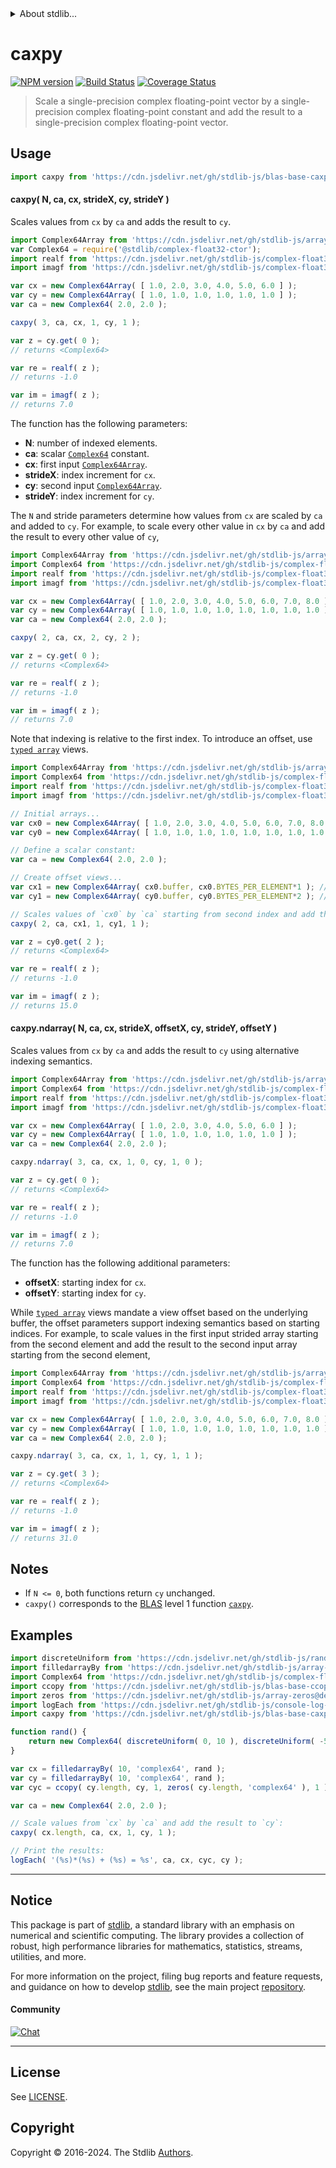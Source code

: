 <!--

@license Apache-2.0

Copyright (c) 2024 The Stdlib Authors.

Licensed under the Apache License, Version 2.0 (the "License");
you may not use this file except in compliance with the License.
You may obtain a copy of the License at

   http://www.apache.org/licenses/LICENSE-2.0

Unless required by applicable law or agreed to in writing, software
distributed under the License is distributed on an "AS IS" BASIS,
WITHOUT WARRANTIES OR CONDITIONS OF ANY KIND, either express or implied.
See the License for the specific language governing permissions and
limitations under the License.

-->


<details>
  <summary>
    About stdlib...
  </summary>
  <p>We believe in a future in which the web is a preferred environment for numerical computation. To help realize this future, we've built stdlib. stdlib is a standard library, with an emphasis on numerical and scientific computation, written in JavaScript (and C) for execution in browsers and in Node.js.</p>
  <p>The library is fully decomposable, being architected in such a way that you can swap out and mix and match APIs and functionality to cater to your exact preferences and use cases.</p>
  <p>When you use stdlib, you can be absolutely certain that you are using the most thorough, rigorous, well-written, studied, documented, tested, measured, and high-quality code out there.</p>
  <p>To join us in bringing numerical computing to the web, get started by checking us out on <a href="https://github.com/stdlib-js/stdlib">GitHub</a>, and please consider <a href="https://opencollective.com/stdlib">financially supporting stdlib</a>. We greatly appreciate your continued support!</p>
</details>

# caxpy

[![NPM version][npm-image]][npm-url] [![Build Status][test-image]][test-url] [![Coverage Status][coverage-image]][coverage-url] <!-- [![dependencies][dependencies-image]][dependencies-url] -->

> Scale a single-precision complex floating-point vector by a single-precision complex floating-point constant and add the result to a single-precision complex floating-point vector.



<section class="usage">

## Usage

```javascript
import caxpy from 'https://cdn.jsdelivr.net/gh/stdlib-js/blas-base-caxpy@v0.1.0-deno/mod.js';
```

#### caxpy( N, ca, cx, strideX, cy, strideY )

Scales values from `cx` by `ca` and adds the result to `cy`.

```javascript
import Complex64Array from 'https://cdn.jsdelivr.net/gh/stdlib-js/array-complex64@deno/mod.js';
var Complex64 = require('@stdlib/complex-float32-ctor');
import realf from 'https://cdn.jsdelivr.net/gh/stdlib-js/complex-float32-real@deno/mod.js';
import imagf from 'https://cdn.jsdelivr.net/gh/stdlib-js/complex-float32-imag@deno/mod.js';

var cx = new Complex64Array( [ 1.0, 2.0, 3.0, 4.0, 5.0, 6.0 ] );
var cy = new Complex64Array( [ 1.0, 1.0, 1.0, 1.0, 1.0, 1.0 ] );
var ca = new Complex64( 2.0, 2.0 );

caxpy( 3, ca, cx, 1, cy, 1 );

var z = cy.get( 0 );
// returns <Complex64>

var re = realf( z );
// returns -1.0

var im = imagf( z );
// returns 7.0
```

The function has the following parameters:

-   **N**: number of indexed elements.
-   **ca**: scalar [`Complex64`][@stdlib/complex/float32/ctor] constant.
-   **cx**: first input [`Complex64Array`][@stdlib/array/complex64].
-   **strideX**: index increment for `cx`.
-   **cy**: second input [`Complex64Array`][@stdlib/array/complex64].
-   **strideY**: index increment for `cy`.

The `N` and stride parameters determine how values from `cx` are scaled by `ca` and added to `cy`. For example, to scale every other value in `cx` by `ca` and add the result to every other value of `cy`,

```javascript
import Complex64Array from 'https://cdn.jsdelivr.net/gh/stdlib-js/array-complex64@deno/mod.js';
import Complex64 from 'https://cdn.jsdelivr.net/gh/stdlib-js/complex-float32-ctor@deno/mod.js';
import realf from 'https://cdn.jsdelivr.net/gh/stdlib-js/complex-float32-real@deno/mod.js';
import imagf from 'https://cdn.jsdelivr.net/gh/stdlib-js/complex-float32-imag@deno/mod.js';

var cx = new Complex64Array( [ 1.0, 2.0, 3.0, 4.0, 5.0, 6.0, 7.0, 8.0 ] );
var cy = new Complex64Array( [ 1.0, 1.0, 1.0, 1.0, 1.0, 1.0, 1.0, 1.0 ] );
var ca = new Complex64( 2.0, 2.0 );

caxpy( 2, ca, cx, 2, cy, 2 );

var z = cy.get( 0 );
// returns <Complex64>

var re = realf( z );
// returns -1.0

var im = imagf( z );
// returns 7.0
```

Note that indexing is relative to the first index. To introduce an offset, use [`typed array`][mdn-typed-array] views.

<!-- eslint-disable stdlib/capitalized-comments -->

```javascript
import Complex64Array from 'https://cdn.jsdelivr.net/gh/stdlib-js/array-complex64@deno/mod.js';
import Complex64 from 'https://cdn.jsdelivr.net/gh/stdlib-js/complex-float32-ctor@deno/mod.js';
import realf from 'https://cdn.jsdelivr.net/gh/stdlib-js/complex-float32-real@deno/mod.js';
import imagf from 'https://cdn.jsdelivr.net/gh/stdlib-js/complex-float32-imag@deno/mod.js';

// Initial arrays...
var cx0 = new Complex64Array( [ 1.0, 2.0, 3.0, 4.0, 5.0, 6.0, 7.0, 8.0 ] );
var cy0 = new Complex64Array( [ 1.0, 1.0, 1.0, 1.0, 1.0, 1.0, 1.0, 1.0 ] );

// Define a scalar constant:
var ca = new Complex64( 2.0, 2.0 );

// Create offset views...
var cx1 = new Complex64Array( cx0.buffer, cx0.BYTES_PER_ELEMENT*1 ); // start at 2nd element
var cy1 = new Complex64Array( cy0.buffer, cy0.BYTES_PER_ELEMENT*2 ); // start at 3rd element

// Scales values of `cx0` by `ca` starting from second index and add the result to `cy0` starting from third index...
caxpy( 2, ca, cx1, 1, cy1, 1 );

var z = cy0.get( 2 );
// returns <Complex64>

var re = realf( z );
// returns -1.0

var im = imagf( z );
// returns 15.0
```

#### caxpy.ndarray( N, ca, cx, strideX, offsetX, cy, strideY, offsetY )

Scales values from `cx` by `ca` and adds the result to `cy` using alternative indexing semantics.

```javascript
import Complex64Array from 'https://cdn.jsdelivr.net/gh/stdlib-js/array-complex64@deno/mod.js';
import Complex64 from 'https://cdn.jsdelivr.net/gh/stdlib-js/complex-float32-ctor@deno/mod.js';
import realf from 'https://cdn.jsdelivr.net/gh/stdlib-js/complex-float32-real@deno/mod.js';
import imagf from 'https://cdn.jsdelivr.net/gh/stdlib-js/complex-float32-imag@deno/mod.js';

var cx = new Complex64Array( [ 1.0, 2.0, 3.0, 4.0, 5.0, 6.0 ] );
var cy = new Complex64Array( [ 1.0, 1.0, 1.0, 1.0, 1.0, 1.0 ] );
var ca = new Complex64( 2.0, 2.0 );

caxpy.ndarray( 3, ca, cx, 1, 0, cy, 1, 0 );

var z = cy.get( 0 );
// returns <Complex64>

var re = realf( z );
// returns -1.0

var im = imagf( z );
// returns 7.0
```

The function has the following additional parameters:

-   **offsetX**: starting index for `cx`.
-   **offsetY**: starting index for `cy`.

While [`typed array`][mdn-typed-array] views mandate a view offset based on the underlying buffer, the offset parameters support indexing semantics based on starting indices. For example, to scale values in the first input strided array starting from the second element and add the result to the second input array starting from the second element,

```javascript
import Complex64Array from 'https://cdn.jsdelivr.net/gh/stdlib-js/array-complex64@deno/mod.js';
import Complex64 from 'https://cdn.jsdelivr.net/gh/stdlib-js/complex-float32-ctor@deno/mod.js';
import realf from 'https://cdn.jsdelivr.net/gh/stdlib-js/complex-float32-real@deno/mod.js';
import imagf from 'https://cdn.jsdelivr.net/gh/stdlib-js/complex-float32-imag@deno/mod.js';

var cx = new Complex64Array( [ 1.0, 2.0, 3.0, 4.0, 5.0, 6.0, 7.0, 8.0 ] );
var cy = new Complex64Array( [ 1.0, 1.0, 1.0, 1.0, 1.0, 1.0, 1.0, 1.0 ] );
var ca = new Complex64( 2.0, 2.0 );

caxpy.ndarray( 3, ca, cx, 1, 1, cy, 1, 1 );

var z = cy.get( 3 );
// returns <Complex64>

var re = realf( z );
// returns -1.0

var im = imagf( z );
// returns 31.0
```

</section>

<!-- /.usage -->

<section class="notes">

## Notes

-   If `N <= 0`, both functions return `cy` unchanged.
-   `caxpy()` corresponds to the [BLAS][blas] level 1 function [`caxpy`][caxpy].

</section>

<!-- /.notes -->

<section class="examples">

## Examples

<!-- eslint no-undef: "error" -->

```javascript
import discreteUniform from 'https://cdn.jsdelivr.net/gh/stdlib-js/random-base-discrete-uniform@deno/mod.js';
import filledarrayBy from 'https://cdn.jsdelivr.net/gh/stdlib-js/array-filled-by@deno/mod.js';
import Complex64 from 'https://cdn.jsdelivr.net/gh/stdlib-js/complex-float32-ctor@deno/mod.js';
import ccopy from 'https://cdn.jsdelivr.net/gh/stdlib-js/blas-base-ccopy@deno/mod.js';
import zeros from 'https://cdn.jsdelivr.net/gh/stdlib-js/array-zeros@deno/mod.js';
import logEach from 'https://cdn.jsdelivr.net/gh/stdlib-js/console-log-each@deno/mod.js';
import caxpy from 'https://cdn.jsdelivr.net/gh/stdlib-js/blas-base-caxpy@v0.1.0-deno/mod.js';

function rand() {
    return new Complex64( discreteUniform( 0, 10 ), discreteUniform( -5, 5 ) );
}

var cx = filledarrayBy( 10, 'complex64', rand );
var cy = filledarrayBy( 10, 'complex64', rand );
var cyc = ccopy( cy.length, cy, 1, zeros( cy.length, 'complex64' ), 1 );

var ca = new Complex64( 2.0, 2.0 );

// Scale values from `cx` by `ca` and add the result to `cy`:
caxpy( cx.length, ca, cx, 1, cy, 1 );

// Print the results:
logEach( '(%s)*(%s) + (%s) = %s', ca, cx, cyc, cy );
```

</section>

<!-- /.examples -->

<!-- Section for related `stdlib` packages. Do not manually edit this section, as it is automatically populated. -->

<section class="related">

</section>

<!-- /.related -->

<!-- Section for all links. Make sure to keep an empty line after the `section` element and another before the `/section` close. -->


<section class="main-repo" >

* * *

## Notice

This package is part of [stdlib][stdlib], a standard library with an emphasis on numerical and scientific computing. The library provides a collection of robust, high performance libraries for mathematics, statistics, streams, utilities, and more.

For more information on the project, filing bug reports and feature requests, and guidance on how to develop [stdlib][stdlib], see the main project [repository][stdlib].

#### Community

[![Chat][chat-image]][chat-url]

---

## License

See [LICENSE][stdlib-license].


## Copyright

Copyright &copy; 2016-2024. The Stdlib [Authors][stdlib-authors].

</section>

<!-- /.stdlib -->

<!-- Section for all links. Make sure to keep an empty line after the `section` element and another before the `/section` close. -->

<section class="links">

[npm-image]: http://img.shields.io/npm/v/@stdlib/blas-base-caxpy.svg
[npm-url]: https://npmjs.org/package/@stdlib/blas-base-caxpy

[test-image]: https://github.com/stdlib-js/blas-base-caxpy/actions/workflows/test.yml/badge.svg?branch=v0.1.0
[test-url]: https://github.com/stdlib-js/blas-base-caxpy/actions/workflows/test.yml?query=branch:v0.1.0

[coverage-image]: https://img.shields.io/codecov/c/github/stdlib-js/blas-base-caxpy/main.svg
[coverage-url]: https://codecov.io/github/stdlib-js/blas-base-caxpy?branch=main

<!--

[dependencies-image]: https://img.shields.io/david/stdlib-js/blas-base-caxpy.svg
[dependencies-url]: https://david-dm.org/stdlib-js/blas-base-caxpy/main

-->

[chat-image]: https://img.shields.io/gitter/room/stdlib-js/stdlib.svg
[chat-url]: https://app.gitter.im/#/room/#stdlib-js_stdlib:gitter.im

[stdlib]: https://github.com/stdlib-js/stdlib

[stdlib-authors]: https://github.com/stdlib-js/stdlib/graphs/contributors

[umd]: https://github.com/umdjs/umd
[es-module]: https://developer.mozilla.org/en-US/docs/Web/JavaScript/Guide/Modules

[deno-url]: https://github.com/stdlib-js/blas-base-caxpy/tree/deno
[deno-readme]: https://github.com/stdlib-js/blas-base-caxpy/blob/deno/README.md
[umd-url]: https://github.com/stdlib-js/blas-base-caxpy/tree/umd
[umd-readme]: https://github.com/stdlib-js/blas-base-caxpy/blob/umd/README.md
[esm-url]: https://github.com/stdlib-js/blas-base-caxpy/tree/esm
[esm-readme]: https://github.com/stdlib-js/blas-base-caxpy/blob/esm/README.md
[branches-url]: https://github.com/stdlib-js/blas-base-caxpy/blob/main/branches.md

[stdlib-license]: https://raw.githubusercontent.com/stdlib-js/blas-base-caxpy/main/LICENSE

[blas]: http://www.netlib.org/blas

[caxpy]: https://www.netlib.org/lapack/explore-html/d5/d4b/group__axpy_ga0b7bac1f4d42514074a48f14f5f9caa0.html#ga0b7bac1f4d42514074a48f14f5f9caa0

[mdn-typed-array]: https://developer.mozilla.org/en-US/docs/Web/JavaScript/Reference/Global_Objects/TypedArray

[@stdlib/array/complex64]: https://github.com/stdlib-js/array-complex64/tree/deno

[@stdlib/complex/float32/ctor]: https://github.com/stdlib-js/complex-float32-ctor/tree/deno

</section>

<!-- /.links -->
